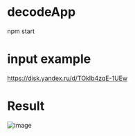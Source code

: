 # decodeApp
npm start
# input example
https://disk.yandex.ru/d/TOkIb4zqE-1UEw
# Result
![image](https://user-images.githubusercontent.com/50696983/115683824-7e3bc900-a35f-11eb-8916-93ad84e27b76.png)
